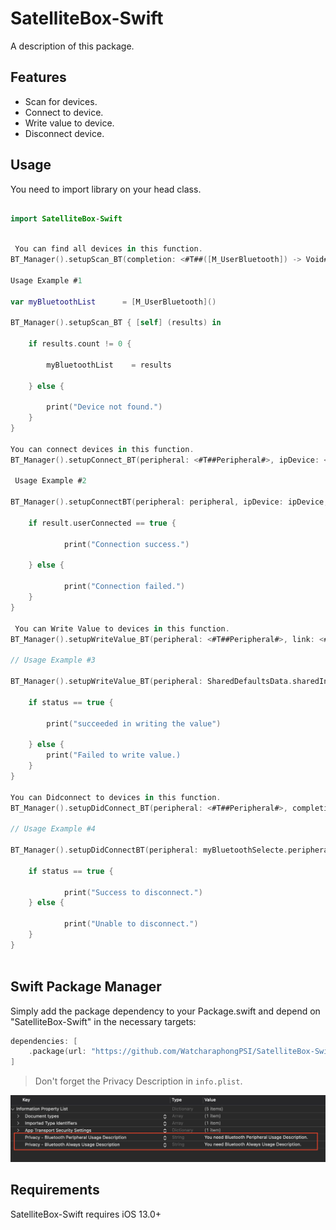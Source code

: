 # SatelliteBox-Swift

A description of this package.

## Features
- Scan for devices.
- Connect to device.
- Write value to device.
- Disconnect device.

## Usage

You need to import library on your head class.
```swift

import SatelliteBox-Swift
```
```swift

 You can find all devices in this function.
BT_Manager().setupScan_BT(completion: <#T##([M_UserBluetooth]) -> Void#>)

Usage Example #1

var myBluetoothList      = [M_UserBluetooth]()

BT_Manager().setupScan_BT { [self] (results) in
    
    if results.count != 0 {
        
        myBluetoothList    = results

    } else {

        print("Device not found.")
    }
}

You can connect devices in this function.
BT_Manager().setupConnect_BT(peripheral: <#T##Peripheral#>, ipDevice: <#T##String#>, rssi: <#T##Int#>, completion: <#T##(M_UserBluetooth) -> Void#>)

 Usage Example #2

BT_Manager().setupConnectBT(peripheral: peripheral, ipDevice: ipDevice, rssi: rssi) { [self] result in
    
    if result.userConnected == true {
        
            print("Connection success.")

    } else {
        
            print("Connection failed.")
    }
}

 You can Write Value to devices in this function.
BT_Manager().setupWriteValue_BT(peripheral: <#T##Peripheral#>, link: <#T##String#>, completion: <#T##(Bool) -> Void#>)

// Usage Example #3

BT_Manager().setupWriteValue_BT(peripheral: SharedDefaultsData.sharedInstance.sharedPeripheral, link: index.userChannelURL) { (status) in
    
    if status == true {

        print("succeeded in writing the value")

    } else {
        print("Failed to write value.)
    }
}

You can Didconnect to devices in this function.
BT_Manager().setupDidConnect_BT(peripheral: <#T##Peripheral#>, completion: <#T##(Bool) -> Void#>)

// Usage Example #4

BT_Manager().setupDidConnectBT(peripheral: myBluetoothSelecte.peripheral) { [self] status in
    
    if status == true {

            print("Success to disconnect.")
    } else {

            print("Unable to disconnect.")
    }
}
    
```

## Swift Package Manager

Simply add the package dependency to your Package.swift and depend on "SatelliteBox-Swift" in the necessary targets:
```swift
dependencies: [
    .package(url: "https://github.com/WatcharaphongPSI/SatelliteBox-Swift.git")
]
```

> Don't forget the Privacy Description in `info.plist`.
<img src="./Sources/SatelliteBox-Swift/Images/PrivacyDescription.png">

## Requirements
SatelliteBox-Swift requires iOS 13.0+
